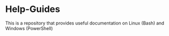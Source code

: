 # Help-Guides
This is a repository that provides useful documentation on Linux (Bash) and Windows (PowerShell)
